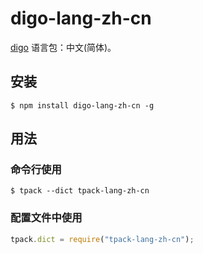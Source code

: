 ﻿digo-lang-zh-cn
===========================================
[digo](https://github.com/digojs/digo) 语言包：中文(简体)。

安装
-------------------------------
```
$ npm install digo-lang-zh-cn -g
```

用法
-------------------------------
### 命令行使用
```
$ tpack --dict tpack-lang-zh-cn
```

### 配置文件中使用
```js
tpack.dict = require("tpack-lang-zh-cn");
```
